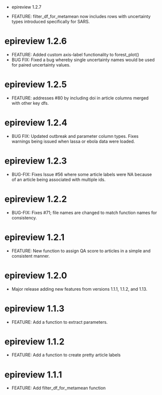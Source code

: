 * epireview 1.2.7

* FEATURE: filter_df_for_metamean now includes rows with uncertainty types introduced
specifically for SARS.

# epireview 1.2.6

* FEATURE: Added custom axis-label functionality to forest_plot()
* BUG FIX: Fixed a bug whereby single uncertainty names would be used for paired uncertainty values.

# epireview 1.2.5

* FEATURE: addresses #80 by including doi in article columns merged with other key dfs.

# epireview 1.2.4

* BUG FIX: Updated outbreak and parameter column types. Fixes warnings being issued when lassa or ebola data were loaded.

# epireview 1.2.3

* BUG-FIX: Fixes Issue #56 where some article labels were NA because of an article being associated with multiple ids.

# epireview 1.2.2

* BUG-FIX: Fixes #71; file names are changed to match function names for consistency.

# epireview 1.2.1

* FEATURE: New function to assign QA score to articles in a simple and consistent manner.

# epireview 1.2.0

* Major release adding new features from versions 1.1.1, 1.1.2, and 1.13.

# epireview 1.1.3

* FEATURE: Add a function to extract parameters.

# epireview 1.1.2

* FEATURE: Add a function to create pretty article labels

# epireview 1.1.1

* FEATURE: Add filter_df_for_metamean function
